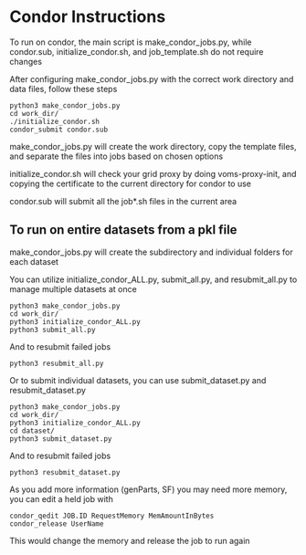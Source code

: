 # Condor Instructions

To run on condor, the main script is make_condor_jobs.py, while condor.sub, initialize_condor.sh, and job_template.sh do not require changes

After configuring make_condor_jobs.py with the correct work directory and data files, follow these steps

```
python3 make_condor_jobs.py
cd work_dir/
./initialize_condor.sh
condor_submit condor.sub
```

make_condor_jobs.py will create the work directory, copy the template files, and separate the files into jobs based on chosen options

initialize_condor.sh will check your grid proxy by doing voms-proxy-init, and copying the certificate to the current directory for condor to use

condor.sub will submit all the job*.sh files in the current area

## To run on entire datasets from a pkl file

make_condor_jobs.py will create the subdirectory and individual folders for each dataset

You can utilize initialize_condor_ALL.py, submit_all.py, and resubmit_all.py to manage multiple datasets at once

```
python3 make_condor_jobs.py
cd work_dir/
python3 initialize_condor_ALL.py
python3 submit_all.py
```

And to resubmit failed jobs

```
python3 resubmit_all.py
```

Or to submit individual datasets, you can use submit_dataset.py and resubmit_dataset.py

```
python3 make_condor_jobs.py
cd work_dir/
python3 initialize_condor_ALL.py
cd dataset/
python3 submit_dataset.py
```

And to resubmit failed jobs

```
python3 resubmit_dataset.py
```


As you add more information (genParts, SF) you may need more memory, you can edit a held job with

```
condor_qedit JOB.ID RequestMemory MemAmountInBytes
condor_release UserName
```

This would change the memory and release the job to run again
